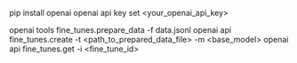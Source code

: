 pip install openai
openai api key set <your_openai_api_key>

openai tools fine_tunes.prepare_data -f data.jsonl
openai api fine_tunes.create -t <path_to_prepared_data_file> -m <base_model>
openai api fine_tunes.get -i <fine_tune_id>
